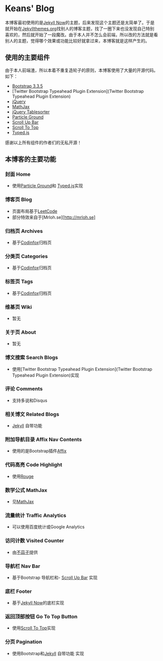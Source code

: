 


# Keans' Blog

本博客最初使用的是[Jekyll Now](https://github.com/jekyll/jekyll)的主题，后来发现这个主题还是太简单了。于是就开始在[Jekyllthemes.org](http://jekyllthemes.org)找别人的博客主题，找了一圈下来也没发现自己特别喜欢的，然后就开始了一段魔改。由于本人并不怎么会前端，所以改的方法就是看别人的主题，觉得哪个效果或功能比较好就拿过来，本博客就是这样产生的。



## 使用的主要组件
由于本人前端渣，所以本着不重复造轮子的原则，本博客使用了大量的开源代码。如下：

- [Bootstrap 3.3.5](https://getbootstrap.com)
- [Twitter Bootstrap Typeahead Plugin Extension](Twitter Bootstrap Typeahead Plugin Extension)
- [jQuery](http://jquery.com)
- [MathJax](https://www.mathjax.org)
- [jQuery Tablesorter](http://tablesorter.com/docs/)
- [Particle Ground](https://github.com/jnicol/particleground)
- [Scroll Up Bar](https://github.com/eduardomb/scroll-up-bar)
- [Scroll To Top](https://github.com/geniuscarrier/scrollToTop)
- [Typed.js](https://github.com/mattboldt/typed.js)

感谢以上所有组件的作者们的无私开源！

## 本博客的主要功能

### 封面 Home

- 使用[Particle Ground](https://github.com/jnicol/particleground)和 [Typed.js](https://github.com/mattboldt/typed.js)实现


### 博客页 Blog

- 页面布局基于[LeetCode](https://leetcode.com/problemset/algorithms/)
- 部分特效来自于[Mrloh.se][http://mrloh.se]

### 归档页 Archives

- 基于[Codinfox](http://codinfox.github.io)归档页

### 分类页 Categories

- 基于[Codinfox](http://codinfox.github.io)归档页


### 标签页 Tags
- 基于[Codinfox](http://codinfox.github.io)归档页

### 维基页 Wiki

- 暂无

### 关于页 About

- 暂无

### 博文搜索 Search Blogs

- 使用[Twitter Bootstrap Typeahead Plugin Extension](Twitter Bootstrap Typeahead Plugin Extension)实现


### 评论 Comments

- 支持多说和Disqus

### 相关博文 Related Blogs

- [Jekyll](http://jekyllrb.com/docs/configuration/) 自带功能

### 附加导航目录 Affix Nav Contents

- 使用的是Bootstrap插件[Affix](http://getbootstrap.com/javascript/#affix)

### 代码高亮 Code Highlight

- 使用[Rouge](https://github.com/jneen/rouge)

### 数学公式 MathJax

- 见[MathJax](https://www.mathjax.org)

### 流量统计 Traffic Analytics

- 可以使用百度统计或Google Analytics

### 访问计数 Visited Counter

- 由[不蒜子](http://ibruce.info/2015/04/04/busuanzi/)提供

### 导航栏 Nav Bar

- 基于Bootstrap 导航栏和- [Scroll Up Bar](https://github.com/eduardomb/scroll-up-bar)
实现

### 底栏 Footer

- 基于[Jekyll Now](https://github.com/jekyll/jekyll)的底栏实现

### 返回顶部按钮 Go To Top Button

- 使用[Scroll To Top](https://github.com/geniuscarrier/scrollToTop)实现


### 分页  Pagination

- 使用Bootstrap和[Jekyll](http://jekyllrb.com/docs/configuration/) 自带功能
实现
